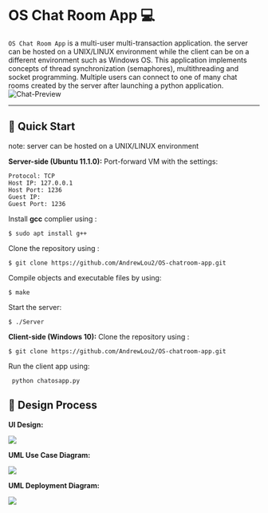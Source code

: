 OS Chat Room App 💻
===
```OS Chat Room App``` is a multi-user multi-transaction application. the server can be hosted on a UNIX/LINUX environment while the client can be on a different environment such as Windows OS. This application implements concepts of thread synchronization (semaphores), multithreading and socket programming. Multiple users can connect to one of many chat rooms created by the server after launching a python application.
![Chat-Preview](https://media.discordapp.net/attachments/868924230102818896/916054403532849202/unknown.png?width=839&height=676)

---
 ## 🌴 Quick Start
 note: server can be hosted on a UNIX/LINUX environment
 
 **Server-side (Ubuntu 11.1.0):**
  Port-forward VM with the settings:
  ```
  Protocol: TCP
  Host IP: 127.0.0.1
  Host Port: 1236
  Guest IP: 
  Guest Port: 1236
  ```
  Install **gcc** complier using :

 ```$ sudo apt install g++ ```

 Clone the repository using :

 ```$ git clone https://github.com/AndrewLou2/OS-chatroom-app.git```

 Compile objects and executable files by using:

 ```$ make```

 Start the server:

 ```$ ./Server```


**Client-side (Windows 10):**
Clone the repository using :

 ```$ git clone https://github.com/AndrewLou2/OS-chatroom-app.git```

 Run the client app  using:

 ``` python chatosapp.py```

 
## 📐 Design Process

 **UI Design:**

 ![](https://cdn.discordapp.com/attachments/868924230102818896/916054324830949376/unknown.png)
 
 **UML Use Case Diagram:**

 ![](https://cdn.discordapp.com/attachments/868924230102818896/916056012291702844/UML-Use-Case.png)

 **UML Deployment Diagram:**

 ![](https://cdn.discordapp.com/attachments/868924230102818896/916056012014899200/UML-Deployment.png)
